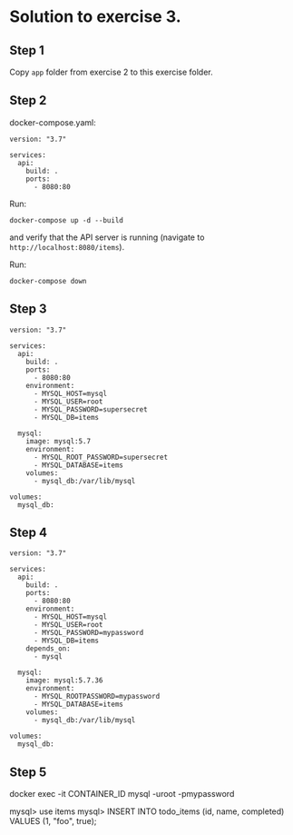 # Solution to exercise 3.

## Step 1
Copy `app` folder from exercise 2 to this exercise folder.

## Step 2
docker-compose.yaml:

```
version: "3.7"

services:
  api:
    build: .
    ports:
      - 8080:80
```

Run:

    docker-compose up -d --build

and verify that the API server is running (navigate to `http://localhost:8080/items`).

Run:

    docker-compose down

## Step 3
```
version: "3.7"

services:
  api:
    build: .
    ports:
      - 8080:80
    environment:
      - MYSQL_HOST=mysql
      - MYSQL_USER=root
      - MYSQL_PASSWORD=supersecret
      - MYSQL_DB=items
      
  mysql:
    image: mysql:5.7
    environment:
      - MYSQL_ROOT_PASSWORD=supersecret
      - MYSQL_DATABASE=items
    volumes:
      - mysql_db:/var/lib/mysql
  
volumes:
  mysql_db:  
```

## Step 4
```
version: "3.7"

services:
  api:
    build: .
    ports:
      - 8080:80
    environment:
      - MYSQL_HOST=mysql
      - MYSQL_USER=root
      - MYSQL_PASSWORD=mypassword
      - MYSQL_DB=items
    depends_on:
      - mysql
      
  mysql:
    image: mysql:5.7.36
    environment:
      - MYSQL_ROOTPASSWORD=mypassword
      - MYSQL_DATABASE=items
    volumes:
      - mysql_db:/var/lib/mysql
  
volumes:
  mysql_db:
```

## Step 5
docker exec -it CONTAINER_ID mysql -uroot -pmypassword 

mysql> use items
mysql> INSERT INTO todo_items (id, name, completed) VALUES (1, "foo", true);